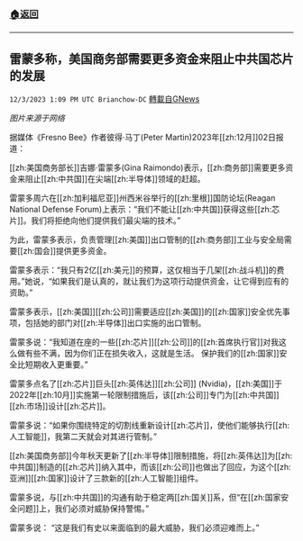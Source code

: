 ###  [:house:返回](README.md)
---


## 雷蒙多称，美国商务部需要更多资金来阻止中共国芯片的发展
`12/3/2023 1:09 PM UTC Brianchow-DC` [轉載自GNews](https://gnews.org/articles/2066090)

*图片来源于网络*

据媒体《Fresno Bee》作者彼得·马丁(Peter Martin)2023年[[zh:12月]]02日报道：

[[zh:美国商务部长]]吉娜·雷蒙多(Gina Raimondo)表示，[[zh:商务部]]需要更多资金来阻止[[zh:中共国]]在尖端[[zh:半导体]]领域的赶超。

雷蒙多周六在[[zh:加利福尼亚]]州西米谷举行的[[zh:里根]]国防论坛(Reagan National Defense Forum)上表示：“我们不能让[[zh:中共国]]获得这些[[zh:芯片]]。我们将拒绝向他们提供我们最尖端的技术。”

为此，雷蒙多表示，负责管理[[zh:美国]]出口管制的[[zh:商务部]]工业与安全局需要[[zh:国会]]提供更多资金。

雷蒙多表示：“我只有2亿[[zh:美元]]的预算，这仅相当于几架[[zh:战斗机]]的费用。”她说，“如果我们是认真的，就让我们为这项行动提供资金，让它得到应有的资助。”

雷蒙多表示，[[zh:美国]][[zh:公司]]需要适应[[zh:美国]]的[[zh:国家]]安全优先事项，包括她的部门对[[zh:半导体]]出口实施的出口管制。

雷蒙多说：“我知道在座的一些[[zh:芯片]][[zh:公司]]的[[zh:首席执行官]]对我这么做有些不满，因为你们正在损失收入，这就是生活。 保护我们的[[zh:国家]]安全比短期收入更重要。”

雷蒙多点名了[[zh:芯片]]巨头[[zh:英伟达]][[zh:公司]] (Nvidia)，[[zh:美国]]于2022年[[zh:10月]]实施第一轮限制措施后，该[[zh:公司]]专门为[[zh:中共国]][[zh:市场]]设计[[zh:芯片]]。

雷蒙多说：“如果你围绕特定的切割线重新设计[[zh:芯片]]，使他们能够执行[[zh:人工智能]]，我第二天就会对其进行管制。”

[[zh:美国商务部]]今年秋天更新了[[zh:半导体]]限制措施，将[[zh:英伟达]]为[[zh:中共国]]制造的[[zh:芯片]]纳入其中，而该[[zh:公司]]也做出了回应，为这个[[zh:亚洲]][[zh:国家]]设计了三款新的[[zh:人工智能]]组件。

雷蒙多说，与[[zh:中共国]]的沟通有助于稳定两[[zh:国关]]系，但“在[[zh:国家安全问题]]上，我们必须对威胁保持警惕。”

雷蒙多说： “这是我们有史以来面临到的最大威胁，我们必须迎难而上。”
